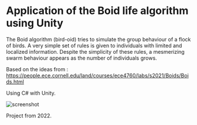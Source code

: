 # Application of the Boid life algorithm using Unity

The Boid algorithm (bird-oid) tries to simulate the group behaviour of a flock of birds.
A very simple set of rules is given to individuals with limited and localized information.
Despite the simplicity of these rules, a mesmerizing swarm behaviour appears as the number of individuals grows.

Based on the ideas from : https://people.ece.cornell.edu/land/courses/ece4760/labs/s2021/Boids/Boids.html

Using C# with Unity.

![screenshot](https://github.com/user-attachments/assets/c32c3b9b-4556-4443-9860-d26350dae94b)

Project from 2022.
